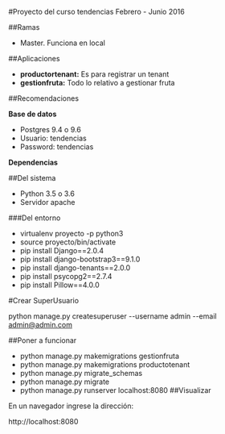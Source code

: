 #Proyecto del curso tendencias Febrero - Junio 2016

##Ramas
* Master. Funciona en local 

##Aplicaciones

* <b>productortenant:</b> Es para registrar un tenant
* <b>gestionfruta:</b> Todo lo relativo a gestionar fruta

##Recomendaciones

<b>Base de datos</b>
* Postgres 9.4 o 9.6
* Usuario: tendencias
* Password: tendencias

 <b>Dependencias</b>

##Del sistema

* Python 3.5 o 3.6
* Servidor apache

###Del entorno

* virtualenv proyecto -p python3
* source proyecto/bin/activate
* pip install Django==2.0.4
* pip install django-bootstrap3==9.1.0
* pip install django-tenants==2.0.0
* pip install psycopg2==2.7.4
* pip install Pillow==4.0.0

#Crear SuperUsuario

python manage.py createsuperuser --username admin --email admin@admin.com

##Poner a funcionar

* python manage.py makemigrations gestionfruta
* python manage.py makemigrations productotenant
* python manage.py migrate_schemas
* python manage.py migrate
* python manage.py runserver localhost:8080
##Visualizar
  
En un navegador ingrese la dirección:

http://localhost:8080
 
